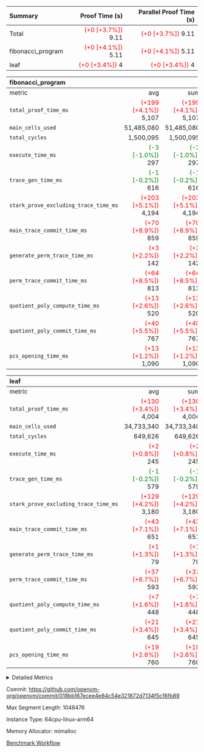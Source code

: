 | Summary | Proof Time (s) | Parallel Proof Time (s) |
|:---|---:|---:|
| Total | <span style='color: red'>(+0 [+3.7%])</span> 9.11 | <span style='color: red'>(+0 [+3.7%])</span> 9.11 |
| fibonacci_program | <span style='color: red'>(+0 [+4.1%])</span> 5.11 | <span style='color: red'>(+0 [+4.1%])</span> 5.11 |
| leaf | <span style='color: red'>(+0 [+3.4%])</span> 4 | <span style='color: red'>(+0 [+3.4%])</span> 4 |


| fibonacci_program |||||
|:---|---:|---:|---:|---:|
|metric|avg|sum|max|min|
| `total_proof_time_ms ` | <span style='color: red'>(+199 [+4.1%])</span> 5,107 | <span style='color: red'>(+199 [+4.1%])</span> 5,107 | <span style='color: red'>(+199 [+4.1%])</span> 5,107 | <span style='color: red'>(+199 [+4.1%])</span> 5,107 |
| `main_cells_used     ` |  51,485,080 |  51,485,080 |  51,485,080 |  51,485,080 |
| `total_cycles        ` |  1,500,095 |  1,500,095 |  1,500,095 |  1,500,095 |
| `execute_time_ms     ` | <span style='color: green'>(-3 [-1.0%])</span> 297 | <span style='color: green'>(-3 [-1.0%])</span> 297 | <span style='color: green'>(-3 [-1.0%])</span> 297 | <span style='color: green'>(-3 [-1.0%])</span> 297 |
| `trace_gen_time_ms   ` | <span style='color: green'>(-1 [-0.2%])</span> 616 | <span style='color: green'>(-1 [-0.2%])</span> 616 | <span style='color: green'>(-1 [-0.2%])</span> 616 | <span style='color: green'>(-1 [-0.2%])</span> 616 |
| `stark_prove_excluding_trace_time_ms` | <span style='color: red'>(+203 [+5.1%])</span> 4,194 | <span style='color: red'>(+203 [+5.1%])</span> 4,194 | <span style='color: red'>(+203 [+5.1%])</span> 4,194 | <span style='color: red'>(+203 [+5.1%])</span> 4,194 |
| `main_trace_commit_time_ms` | <span style='color: red'>(+70 [+8.9%])</span> 859 | <span style='color: red'>(+70 [+8.9%])</span> 859 | <span style='color: red'>(+70 [+8.9%])</span> 859 | <span style='color: red'>(+70 [+8.9%])</span> 859 |
| `generate_perm_trace_time_ms` | <span style='color: red'>(+3 [+2.2%])</span> 142 | <span style='color: red'>(+3 [+2.2%])</span> 142 | <span style='color: red'>(+3 [+2.2%])</span> 142 | <span style='color: red'>(+3 [+2.2%])</span> 142 |
| `perm_trace_commit_time_ms` | <span style='color: red'>(+64 [+8.5%])</span> 813 | <span style='color: red'>(+64 [+8.5%])</span> 813 | <span style='color: red'>(+64 [+8.5%])</span> 813 | <span style='color: red'>(+64 [+8.5%])</span> 813 |
| `quotient_poly_compute_time_ms` | <span style='color: red'>(+13 [+2.6%])</span> 520 | <span style='color: red'>(+13 [+2.6%])</span> 520 | <span style='color: red'>(+13 [+2.6%])</span> 520 | <span style='color: red'>(+13 [+2.6%])</span> 520 |
| `quotient_poly_commit_time_ms` | <span style='color: red'>(+40 [+5.5%])</span> 767 | <span style='color: red'>(+40 [+5.5%])</span> 767 | <span style='color: red'>(+40 [+5.5%])</span> 767 | <span style='color: red'>(+40 [+5.5%])</span> 767 |
| `pcs_opening_time_ms ` | <span style='color: red'>(+13 [+1.2%])</span> 1,090 | <span style='color: red'>(+13 [+1.2%])</span> 1,090 | <span style='color: red'>(+13 [+1.2%])</span> 1,090 | <span style='color: red'>(+13 [+1.2%])</span> 1,090 |

| leaf |||||
|:---|---:|---:|---:|---:|
|metric|avg|sum|max|min|
| `total_proof_time_ms ` | <span style='color: red'>(+130 [+3.4%])</span> 4,004 | <span style='color: red'>(+130 [+3.4%])</span> 4,004 | <span style='color: red'>(+130 [+3.4%])</span> 4,004 | <span style='color: red'>(+130 [+3.4%])</span> 4,004 |
| `main_cells_used     ` |  34,733,340 |  34,733,340 |  34,733,340 |  34,733,340 |
| `total_cycles        ` |  649,626 |  649,626 |  649,626 |  649,626 |
| `execute_time_ms     ` | <span style='color: red'>(+2 [+0.8%])</span> 245 | <span style='color: red'>(+2 [+0.8%])</span> 245 | <span style='color: red'>(+2 [+0.8%])</span> 245 | <span style='color: red'>(+2 [+0.8%])</span> 245 |
| `trace_gen_time_ms   ` | <span style='color: green'>(-1 [-0.2%])</span> 579 | <span style='color: green'>(-1 [-0.2%])</span> 579 | <span style='color: green'>(-1 [-0.2%])</span> 579 | <span style='color: green'>(-1 [-0.2%])</span> 579 |
| `stark_prove_excluding_trace_time_ms` | <span style='color: red'>(+129 [+4.2%])</span> 3,180 | <span style='color: red'>(+129 [+4.2%])</span> 3,180 | <span style='color: red'>(+129 [+4.2%])</span> 3,180 | <span style='color: red'>(+129 [+4.2%])</span> 3,180 |
| `main_trace_commit_time_ms` | <span style='color: red'>(+43 [+7.1%])</span> 651 | <span style='color: red'>(+43 [+7.1%])</span> 651 | <span style='color: red'>(+43 [+7.1%])</span> 651 | <span style='color: red'>(+43 [+7.1%])</span> 651 |
| `generate_perm_trace_time_ms` | <span style='color: red'>(+1 [+1.3%])</span> 79 | <span style='color: red'>(+1 [+1.3%])</span> 79 | <span style='color: red'>(+1 [+1.3%])</span> 79 | <span style='color: red'>(+1 [+1.3%])</span> 79 |
| `perm_trace_commit_time_ms` | <span style='color: red'>(+37 [+6.7%])</span> 593 | <span style='color: red'>(+37 [+6.7%])</span> 593 | <span style='color: red'>(+37 [+6.7%])</span> 593 | <span style='color: red'>(+37 [+6.7%])</span> 593 |
| `quotient_poly_compute_time_ms` | <span style='color: red'>(+7 [+1.6%])</span> 448 | <span style='color: red'>(+7 [+1.6%])</span> 448 | <span style='color: red'>(+7 [+1.6%])</span> 448 | <span style='color: red'>(+7 [+1.6%])</span> 448 |
| `quotient_poly_commit_time_ms` | <span style='color: red'>(+21 [+3.4%])</span> 645 | <span style='color: red'>(+21 [+3.4%])</span> 645 | <span style='color: red'>(+21 [+3.4%])</span> 645 | <span style='color: red'>(+21 [+3.4%])</span> 645 |
| `pcs_opening_time_ms ` | <span style='color: red'>(+19 [+2.6%])</span> 760 | <span style='color: red'>(+19 [+2.6%])</span> 760 | <span style='color: red'>(+19 [+2.6%])</span> 760 | <span style='color: red'>(+19 [+2.6%])</span> 760 |



<details>
<summary>Detailed Metrics</summary>

| group | num_segments | keygen_time_ms | commit_exe_time_ms |
| --- | --- | --- | --- |
| fibonacci_program | 1 | 402 | 5 | 

| group | air_name | quotient_deg | interactions | constraints |
| --- | --- | --- | --- | --- |
| fibonacci_program | AccessAdapterAir<16> | 4 | 5 | 11 | 
| fibonacci_program | AccessAdapterAir<2> | 4 | 5 | 11 | 
| fibonacci_program | AccessAdapterAir<32> | 4 | 5 | 11 | 
| fibonacci_program | AccessAdapterAir<4> | 4 | 5 | 11 | 
| fibonacci_program | AccessAdapterAir<64> | 4 | 5 | 11 | 
| fibonacci_program | AccessAdapterAir<8> | 4 | 5 | 11 | 
| fibonacci_program | BitwiseOperationLookupAir<8> | 2 | 2 | 4 | 
| fibonacci_program | MemoryMerkleAir<8> | 4 | 4 | 38 | 
| fibonacci_program | PersistentBoundaryAir<8> | 4 | 3 | 5 | 
| fibonacci_program | PhantomAir | 4 | 3 | 4 | 
| fibonacci_program | Poseidon2PeripheryAir<BabyBearParameters>, 1> | 2 | 1 | 286 | 
| fibonacci_program | ProgramAir | 1 | 1 | 4 | 
| fibonacci_program | RangeTupleCheckerAir<2> | 1 | 1 | 4 | 
| fibonacci_program | Rv32HintStoreAir | 4 | 19 | 21 | 
| fibonacci_program | VariableRangeCheckerAir | 1 | 1 | 4 | 
| fibonacci_program | VmAirWrapper<Rv32BaseAluAdapterAir, BaseAluCoreAir<4, 8> | 4 | 19 | 30 | 
| fibonacci_program | VmAirWrapper<Rv32BaseAluAdapterAir, LessThanCoreAir<4, 8> | 4 | 17 | 35 | 
| fibonacci_program | VmAirWrapper<Rv32BaseAluAdapterAir, ShiftCoreAir<4, 8> | 4 | 23 | 84 | 
| fibonacci_program | VmAirWrapper<Rv32BranchAdapterAir, BranchEqualCoreAir<4> | 4 | 11 | 17 | 
| fibonacci_program | VmAirWrapper<Rv32BranchAdapterAir, BranchLessThanCoreAir<4, 8> | 4 | 13 | 32 | 
| fibonacci_program | VmAirWrapper<Rv32CondRdWriteAdapterAir, Rv32JalLuiCoreAir> | 4 | 10 | 15 | 
| fibonacci_program | VmAirWrapper<Rv32JalrAdapterAir, Rv32JalrCoreAir> | 4 | 16 | 16 | 
| fibonacci_program | VmAirWrapper<Rv32LoadStoreAdapterAir, LoadSignExtendCoreAir<4, 8> | 4 | 18 | 21 | 
| fibonacci_program | VmAirWrapper<Rv32LoadStoreAdapterAir, LoadStoreCoreAir<4> | 4 | 17 | 27 | 
| fibonacci_program | VmAirWrapper<Rv32MultAdapterAir, DivRemCoreAir<4, 8> | 4 | 25 | 72 | 
| fibonacci_program | VmAirWrapper<Rv32MultAdapterAir, MulHCoreAir<4, 8> | 4 | 24 | 23 | 
| fibonacci_program | VmAirWrapper<Rv32MultAdapterAir, MultiplicationCoreAir<4, 8> | 4 | 19 | 13 | 
| fibonacci_program | VmAirWrapper<Rv32RdWriteAdapterAir, Rv32AuipcCoreAir> | 4 | 11 | 12 | 
| fibonacci_program | VmConnectorAir | 4 | 3 | 8 | 
| leaf | AccessAdapterAir<2> | 4 | 5 | 11 | 
| leaf | AccessAdapterAir<4> | 4 | 5 | 11 | 
| leaf | AccessAdapterAir<8> | 4 | 5 | 11 | 
| leaf | FriReducedOpeningAir | 4 | 39 | 60 | 
| leaf | NativePoseidon2Air<BabyBearParameters>, 1> | 4 | 136 | 530 | 
| leaf | PhantomAir | 4 | 3 | 4 | 
| leaf | ProgramAir | 1 | 1 | 4 | 
| leaf | VariableRangeCheckerAir | 1 | 1 | 4 | 
| leaf | VmAirWrapper<AluNativeAdapterAir, FieldArithmeticCoreAir> | 4 | 15 | 23 | 
| leaf | VmAirWrapper<BranchNativeAdapterAir, BranchEqualCoreAir<1> | 4 | 11 | 22 | 
| leaf | VmAirWrapper<JalNativeAdapterAir, JalCoreAir> | 4 | 7 | 6 | 
| leaf | VmAirWrapper<NativeAdapterAir<2, 0>, PublicValuesCoreAir> | 4 | 11 | 23 | 
| leaf | VmAirWrapper<NativeLoadStoreAdapterAir<1>, NativeLoadStoreCoreAir<1> | 4 | 15 | 16 | 
| leaf | VmAirWrapper<NativeLoadStoreAdapterAir<4>, NativeLoadStoreCoreAir<4> | 4 | 15 | 16 | 
| leaf | VmAirWrapper<NativeVectorizedAdapterAir<4>, FieldExtensionCoreAir> | 4 | 15 | 23 | 
| leaf | VmConnectorAir | 4 | 3 | 8 | 
| leaf | VolatileBoundaryAir | 4 | 4 | 16 | 

| group | air_name | idx | rows | prep_cols | perm_cols | main_cols | cells |
| --- | --- | --- | --- | --- | --- | --- | --- |
| leaf | AccessAdapterAir<2> | 0 | 262,144 |  | 12 | 11 | 6,029,312 | 
| leaf | AccessAdapterAir<4> | 0 | 131,072 |  | 12 | 13 | 3,276,800 | 
| leaf | AccessAdapterAir<8> | 0 | 512 |  | 12 | 17 | 14,848 | 
| leaf | FriReducedOpeningAir | 0 | 131,072 |  | 44 | 27 | 9,306,112 | 
| leaf | NativePoseidon2Air<BabyBearParameters>, 1> | 0 | 32,768 |  | 160 | 399 | 18,317,312 | 
| leaf | PhantomAir | 0 | 8,192 |  | 8 | 6 | 114,688 | 
| leaf | ProgramAir | 0 | 131,072 |  | 8 | 10 | 2,359,296 | 
| leaf | VariableRangeCheckerAir | 0 | 262,144 | 2 | 8 | 1 | 2,359,296 | 
| leaf | VmAirWrapper<AluNativeAdapterAir, FieldArithmeticCoreAir> | 0 | 524,288 |  | 20 | 29 | 25,690,112 | 
| leaf | VmAirWrapper<BranchNativeAdapterAir, BranchEqualCoreAir<1> | 0 | 65,536 |  | 16 | 23 | 2,555,904 | 
| leaf | VmAirWrapper<JalNativeAdapterAir, JalCoreAir> | 0 | 16,384 |  | 12 | 9 | 344,064 | 
| leaf | VmAirWrapper<NativeAdapterAir<2, 0>, PublicValuesCoreAir> | 0 | 64 |  | 16 | 23 | 2,496 | 
| leaf | VmAirWrapper<NativeLoadStoreAdapterAir<1>, NativeLoadStoreCoreAir<1> | 0 | 262,144 |  | 24 | 22 | 12,058,624 | 
| leaf | VmAirWrapper<NativeLoadStoreAdapterAir<4>, NativeLoadStoreCoreAir<4> | 0 | 65,536 |  | 24 | 31 | 3,604,480 | 
| leaf | VmAirWrapper<NativeVectorizedAdapterAir<4>, FieldExtensionCoreAir> | 0 | 65,536 |  | 20 | 38 | 3,801,088 | 
| leaf | VmConnectorAir | 0 | 2 | 1 | 8 | 4 | 24 | 
| leaf | VolatileBoundaryAir | 0 | 131,072 |  | 8 | 11 | 2,490,368 | 

| group | air_name | segment | rows | prep_cols | perm_cols | main_cols | cells |
| --- | --- | --- | --- | --- | --- | --- | --- |
| fibonacci_program | AccessAdapterAir<8> | 0 | 32 |  | 12 | 17 | 928 | 
| fibonacci_program | BitwiseOperationLookupAir<8> | 0 | 65,536 | 3 | 8 | 2 | 655,360 | 
| fibonacci_program | MemoryMerkleAir<8> | 0 | 256 |  | 12 | 32 | 11,264 | 
| fibonacci_program | PersistentBoundaryAir<8> | 0 | 32 |  | 8 | 20 | 896 | 
| fibonacci_program | PhantomAir | 0 | 2 |  | 8 | 6 | 28 | 
| fibonacci_program | Poseidon2PeripheryAir<BabyBearParameters>, 1> | 0 | 256 |  | 8 | 300 | 78,848 | 
| fibonacci_program | ProgramAir | 0 | 4,096 |  | 8 | 10 | 73,728 | 
| fibonacci_program | RangeTupleCheckerAir<2> | 0 | 524,288 | 2 | 8 | 1 | 4,718,592 | 
| fibonacci_program | Rv32HintStoreAir | 0 | 4 |  | 24 | 32 | 224 | 
| fibonacci_program | VariableRangeCheckerAir | 0 | 262,144 | 2 | 8 | 1 | 2,359,296 | 
| fibonacci_program | VmAirWrapper<Rv32BaseAluAdapterAir, BaseAluCoreAir<4, 8> | 0 | 1,048,576 |  | 28 | 36 | 67,108,864 | 
| fibonacci_program | VmAirWrapper<Rv32BaseAluAdapterAir, LessThanCoreAir<4, 8> | 0 | 524,288 |  | 24 | 37 | 31,981,568 | 
| fibonacci_program | VmAirWrapper<Rv32BranchAdapterAir, BranchEqualCoreAir<4> | 0 | 262,144 |  | 16 | 26 | 11,010,048 | 
| fibonacci_program | VmAirWrapper<Rv32BranchAdapterAir, BranchLessThanCoreAir<4, 8> | 0 | 4 |  | 20 | 32 | 208 | 
| fibonacci_program | VmAirWrapper<Rv32CondRdWriteAdapterAir, Rv32JalLuiCoreAir> | 0 | 131,072 |  | 16 | 18 | 4,456,448 | 
| fibonacci_program | VmAirWrapper<Rv32JalrAdapterAir, Rv32JalrCoreAir> | 0 | 16 |  | 20 | 28 | 768 | 
| fibonacci_program | VmAirWrapper<Rv32LoadStoreAdapterAir, LoadStoreCoreAir<4> | 0 | 16 |  | 28 | 40 | 1,088 | 
| fibonacci_program | VmAirWrapper<Rv32RdWriteAdapterAir, Rv32AuipcCoreAir> | 0 | 8 |  | 16 | 21 | 296 | 
| fibonacci_program | VmConnectorAir | 0 | 2 | 1 | 8 | 4 | 24 | 

| group | idx | trace_gen_time_ms | total_proof_time_ms | total_cycles | total_cells | stark_prove_excluding_trace_time_ms | quotient_poly_compute_time_ms | quotient_poly_commit_time_ms | perm_trace_commit_time_ms | pcs_opening_time_ms | main_trace_commit_time_ms | main_cells_used | generate_perm_trace_time_ms | execute_time_ms |
| --- | --- | --- | --- | --- | --- | --- | --- | --- | --- | --- | --- | --- | --- | --- |
| leaf | 0 | 579 | 4,004 | 649,626 | 92,324,824 | 3,180 | 448 | 645 | 593 | 760 | 651 | 34,733,340 | 79 | 245 | 

| group | segment | trace_gen_time_ms | total_proof_time_ms | total_cycles | total_cells | stark_prove_excluding_trace_time_ms | quotient_poly_compute_time_ms | quotient_poly_commit_time_ms | perm_trace_commit_time_ms | pcs_opening_time_ms | main_trace_commit_time_ms | main_cells_used | generate_perm_trace_time_ms | execute_time_ms |
| --- | --- | --- | --- | --- | --- | --- | --- | --- | --- | --- | --- | --- | --- | --- |
| fibonacci_program | 0 | 616 | 5,107 | 1,500,095 | 122,458,476 | 4,194 | 520 | 767 | 813 | 1,090 | 859 | 51,485,080 | 142 | 297 | 

</details>


Commit: https://github.com/openvm-org/openvm/commit/018bb167ecee4e84c54e321872d7134f5c16fb89

Max Segment Length: 1048476

Instance Type: 64cpu-linux-arm64

Memory Allocator: mimalloc

[Benchmark Workflow](https://github.com/openvm-org/openvm/actions/runs/13214090882)
